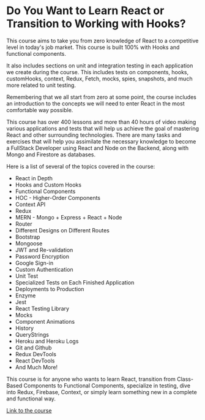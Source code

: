 # Do You Want to Learn React or Transition to Working with Hooks?

This course aims to take you from zero knowledge of React to a competitive level in today's job market. This course is built 100% with Hooks and functional components.

It also includes sections on unit and integration testing in each application we create during the course. This includes tests on components, hooks, customHooks, context, Redux, Fetch, mocks, spies, snapshots, and much more related to unit testing.

Remembering that we all start from zero at some point, the course includes an introduction to the concepts we will need to enter React in the most comfortable way possible.

This course has over 400 lessons and more than 40 hours of video making various applications and tests that will help us achieve the goal of mastering React and other surrounding technologies. There are many tasks and exercises that will help you assimilate the necessary knowledge to become a FullStack Developer using React and Node on the Backend, along with Mongo and Firestore as databases.

Here is a list of several of the topics covered in the course:

- React in Depth
- Hooks and Custom Hooks
- Functional Components
- HOC - Higher-Order Components
- Context API
- Redux
- MERN - Mongo + Express + React + Node
- Router
- Different Designs on Different Routes
- Bootstrap
- Mongoose
- JWT and Re-validation
- Password Encryption
- Google Sign-in
- Custom Authentication
- Unit Test
- Specialized Tests on Each Finished Application
- Deployments to Production
- Enzyme
- Jest
- React Testing Library
- Mocks
- Component Animations
- History
- QueryStrings
- Heroku and Heroku Logs
- Git and Github
- Redux DevTools
- React DevTools
- And Much More!

This course is for anyone who wants to learn React, transition from Class-Based Components to Functional Components, specialize in testing, dive into Redux, Firebase, Context, or simply learn something new in a complete and functional way.

[Link to the course](https://www.udemy.com/course/react-cero-experto/)
